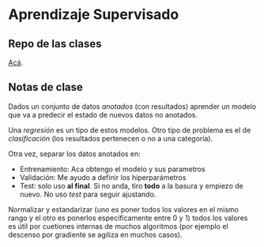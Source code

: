 # Aprendizaje Supervisado 

## Repo de las clases

[Acá](https://github.com/DiploDatos/AprendizajeSupervisado/tree/master/archive/2018).  

## Notas de clase

Dados un conjunto de datos _anotados_ (con resultados) aprender un modelo que va a predecir el estado de nuevos datos no anotados.  

Una _regresión_ es un tipo de estos modelos.
Otro tipo de problema es el de _clasificación_ (los resultados pertenecen o no a una categoría).  

Otra vez, separar los datos anotados en:
 - Entrenamiento: Aca obtengo el modelo y sus parametros
 - Validación: Me ayudo a definir los hiperparámetros
 - Test: solo uso **al final**. Si no anda, tiro **todo** a la basura y empiezo de nuevo. No uso _test_ para seguir ajustando.


Normalizar y estandarizar (uno es poner todos los valores en el mismo rango y el otro es ponerlos específicamente entre 0 y 1) todos los valores es útil por cuetiones internas de muchos algoritmos (por ejemplo el descenso por gradiente se agiliza en muchos casos).  

